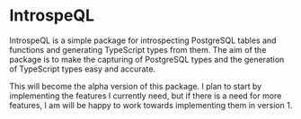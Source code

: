 # IntrospeQL

IntrospeQL is a simple package for introspecting PostgreSQL tables and functions
and generating TypeScript types from them. The aim of the package is to
make the capturing of PostgreSQL types and the generation of TypeScript types
easy and accurate.

This will become the alpha version of this package. I plan to start by
implementing the features I currently need, but if there is a need for more
features, I am will be happy to work towards implementing them in version 1.
